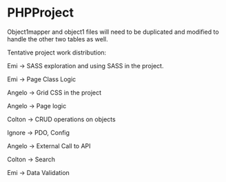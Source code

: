 # PHPProject


Object1mapper and object1 files will need to be duplicated and modified to handle the other two tables as well.


Tentative project work distribution:

Emi -> SASS exploration and using SASS in the project.

Emi -> Page Class Logic

Angelo -> Grid CSS in the project

Angelo -> Page logic

Colton -> CRUD operations on objects

Ignore -> PDO, Config

Angelo -> External Call to API

Colton -> Search

Emi -> Data Validation
